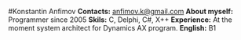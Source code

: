 #Konstantin Anfimov
**Contacts:** anfimov.k@gmail.com
**About myself:** Programmer since 2005
**Skils:** C, Delphi, C#, X++
**Experience:** At the moment system architect for Dynamics AX program.
**English:** B1
